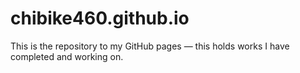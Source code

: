 # chibike460.github.io

This is the repository to my GitHub pages — this holds works I have completed and working on.
